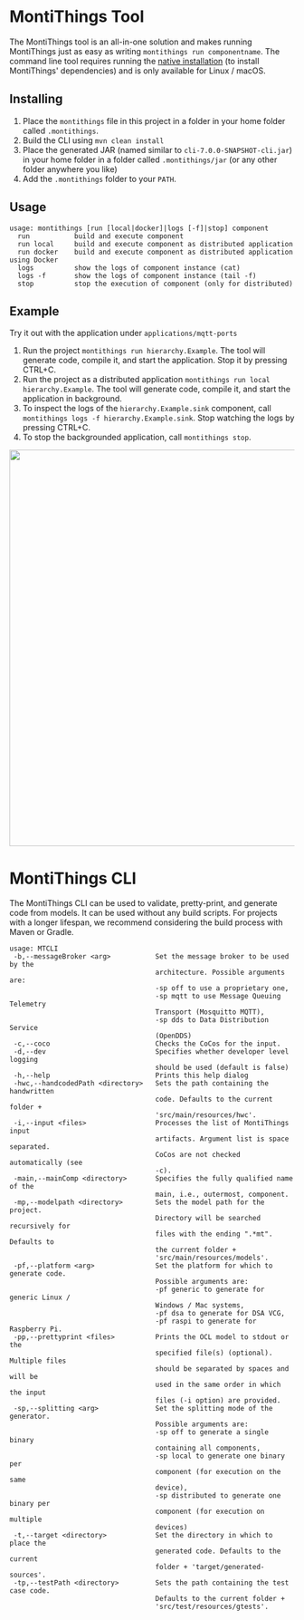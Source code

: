 <!-- (c) https://github.com/MontiCore/monticore -->
# MontiThings Tool
The MontiThings tool is an all-in-one solution and makes running MontiThings
just as easy as writing `montithings run componentname`.
The command line tool requires running the [native installation](../docs/install/native.md)
(to install MontiThings' dependencies) and is only available for Linux / macOS.

## Installing
1. Place the `montithings` file in this project in a folder in your home folder 
   called `.montithings`. 
2. Build the CLI using `mvn clean install`
3. Place the generated JAR (named similar to `cli-7.0.0-SNAPSHOT-cli.jar`) 
   in your home folder in a folder called `.montithings/jar` (or any other folder 
   anywhere you like)
4. Add the `.montithings` folder to your `PATH`. 

## Usage

```
usage: montithings [run [local|docker]|logs [-f]|stop] component
  run           build and execute component
  run local     build and execute component as distributed application
  run docker    build and execute component as distributed application using Docker
  logs          show the logs of component instance (cat)
  logs -f       show the logs of component instance (tail -f)
  stop          stop the execution of component (only for distributed)
```

## Example

Try it out with the application under `applications/mqtt-ports`

1. Run the project `montithings run hierarchy.Example`. 
   The tool will generate code, compile it, and start the application.
   Stop it by pressing CTRL+C.
2. Run the project as a distributed application `montithings run local hierarchy.Example`.
   The tool will generate code, compile it, and start the application in background.
3. To inspect the logs of the `hierarchy.Example.sink` component, call `montithings logs -f hierarchy.Example.sink`.
   Stop watching the logs by pressing CTRL+C. 
4. To stop the backgrounded application, call `montithings stop`.

<img src="../docs/ScreenRecording.gif" width="700px"/>

# MontiThings CLI

The MontiThings CLI can be used to validate, pretty-print, 
and generate code from models.
It can be used without any build scripts.
For projects with a longer lifespan, we recommend considering 
the build process with Maven or Gradle.

```
usage: MTCLI
 -b,--messageBroker <arg>           Set the message broker to be used by the
                                    architecture. Possible arguments are:
                                    -sp off to use a proprietary one,
                                    -sp mqtt to use Message Queuing Telemetry
                                    Transport (Mosquitto MQTT),
                                    -sp dds to Data Distribution Service
                                    (OpenDDS)
 -c,--coco                          Checks the CoCos for the input.
 -d,--dev                           Specifies whether developer level logging
                                    should be used (default is false)
 -h,--help                          Prints this help dialog
 -hwc,--handcodedPath <directory>   Sets the path containing the handwritten
                                    code. Defaults to the current folder +
                                    'src/main/resources/hwc'.
 -i,--input <files>                 Processes the list of MontiThings input
                                    artifacts. Argument list is space separated.
                                    CoCos are not checked automatically (see
                                    -c).
 -main,--mainComp <directory>       Specifies the fully qualified name of the
                                    main, i.e., outermost, component.
 -mp,--modelpath <directory>        Sets the model path for the project.
                                    Directory will be searched recursively for
                                    files with the ending ".*mt". Defaults to
                                    the current folder +
                                    'src/main/resources/models'.
 -pf,--platform <arg>               Set the platform for which to generate code.
                                    Possible arguments are:
                                    -pf generic to generate for generic Linux /
                                    Windows / Mac systems,
                                    -pf dsa to generate for DSA VCG,
                                    -pf raspi to generate for Raspberry Pi.
 -pp,--prettyprint <files>          Prints the OCL model to stdout or the
                                    specified file(s) (optional). Multiple files
                                    should be separated by spaces and will be
                                    used in the same order in which the input
                                    files (-i option) are provided.
 -sp,--splitting <arg>              Set the splitting mode of the generator.
                                    Possible arguments are:
                                    -sp off to generate a single binary
                                    containing all components,
                                    -sp local to generate one binary per
                                    component (for execution on the same
                                    device),
                                    -sp distributed to generate one binary per
                                    component (for execution on multiple
                                    devices)
 -t,--target <directory>            Set the directory in which to place the
                                    generated code. Defaults to the current
                                    folder + 'target/generated-sources'.
 -tp,--testPath <directory>         Sets the path containing the test case code.
                                    Defaults to the current folder +
                                    'src/test/resources/gtests'.
```
